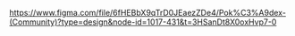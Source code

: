 https://www.figma.com/file/6fHEBbX9qTrD0JEaezZDe4/Pok%C3%A9dex-(Community)?type=design&node-id=1017-431&t=3HSanDt8X0oxHvp7-0

